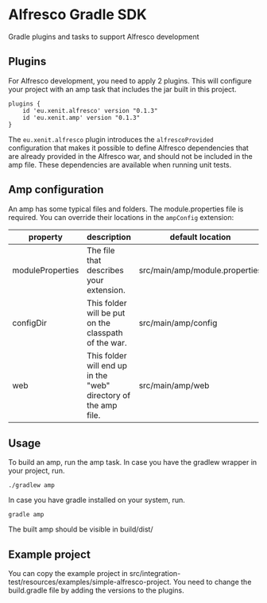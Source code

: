 # Alfresco Gradle SDK

Gradle plugins and tasks to support Alfresco development


## Plugins

For Alfresco development, you need to apply 2 plugins. This will
configure your project with an amp task that includes the jar built
in this project.

```
plugins {
    id 'eu.xenit.alfresco' version "0.1.3"
    id 'eu.xenit.amp' version "0.1.3"
}
```

The ```eu.xenit.alfresco``` plugin introduces the ```alfrescoProvided```
configuration that makes it possible to define Alfresco dependencies
that are already provided in the Alfresco war, and should not be
included in the amp file. These dependencies are available when running
unit tests.

## Amp configuration

An amp has some typical files and folders. The module.properties file is required.
You can override their locations in the ```ampConfig``` extension:

| property         | description                                                     | default location               | required |
|------------------|-----------------------------------------------------------------|--------------------------------|----------|
| moduleProperties | The file that describes your extension.                         | src/main/amp/module.properties | false    |
| configDir        | This folder will be put on the classpath of the war.            | src/main/amp/config            | false    |
| web              | This folder will end up in the "web" directory of the amp file. | src/main/amp/web               | false    |

## Usage

To build an amp, run the amp task. In case you have the gradlew wrapper in your project, run.

```
./gradlew amp
```

In case you have gradle installed on your system, run.

```
gradle amp
```
The built amp should be visible in build/dist/

## Example project

You can copy the example project in src/integration-test/resources/examples/simple-alfresco-project.
You need to change the build.gradle file by adding the versions to the plugins.